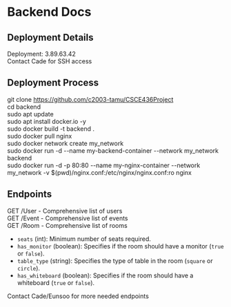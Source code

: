 # Backend Docs

## Deployment Details
Deployment: 3.89.63.42   
Contact Cade for SSH access

## Deployment Process
git clone https://github.com/c2003-tamu/CSCE436Project  
cd backend  
sudo apt update  
sudo apt install docker.io -y  
sudo docker build -t backend .  
sudo docker pull nginx  
sudo docker network create my_network  
sudo docker run -d --name my-backend-container --network my_network backend  
sudo docker run -d -p 80:80 --name my-nginx-container --network my_network -v $(pwd)/nginx.conf:/etc/nginx/nginx.conf:ro nginx  

## Endpoints
GET /User - Comprehensive list of users  
GET /Event - Comprehensive list of events  
GET /Room - Comprehensive list of rooms  
- `seats` (int): Minimum number of seats required.  
- `has_monitor` (boolean): Specifies if the room should have a monitor (`true` or `false`).  
- `table_type` (string): Specifies the type of table in the room (`square` or `circle`).  
- `has_whiteboard` (boolean): Specifies if the room should have a whiteboard (`true` or `false`).  

Contact Cade/Eunsoo for more needed endpoints  

